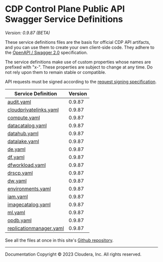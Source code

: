 # CDP Control Plane Public API Swagger Service Definitions

*Version: 0.9.87 (BETA)*

These service definitions files are the basis for official CDP API artifacts,
and you can use them to create your own client-side code. They adhere to the
[OpenAPI / Swagger 2.0](https://swagger.io/specification/v2/) specification.

The service definitions make use of custom properties whose names are prefixed
with "x-". These properties are subject to change at any time. Do not rely upon
them to remain stable or compatible.

API requests must be signed according to the
[request signing specification](request_signing.md).

| Service Definition | Version |
| --- | --- |
| [audit.yaml](./audit.yaml) | 0.9.87 |
| [cloudprivatelinks.yaml](./cloudprivatelinks.yaml) | 0.9.87 |
| [compute.yaml](./compute.yaml) | 0.9.87 |
| [datacatalog.yaml](./datacatalog.yaml) | 0.9.87 |
| [datahub.yaml](./datahub.yaml) | 0.9.87 |
| [datalake.yaml](./datalake.yaml) | 0.9.87 |
| [de.yaml](./de.yaml) | 0.9.87 |
| [df.yaml](./df.yaml) | 0.9.87 |
| [dfworkload.yaml](./dfworkload.yaml) | 0.9.87 |
| [drscp.yaml](./drscp.yaml) | 0.9.87 |
| [dw.yaml](./dw.yaml) | 0.9.87 |
| [environments.yaml](./environments.yaml) | 0.9.87 |
| [iam.yaml](./iam.yaml) | 0.9.87 |
| [imagecatalog.yaml](./imagecatalog.yaml) | 0.9.87 |
| [ml.yaml](./ml.yaml) | 0.9.87 |
| [opdb.yaml](./opdb.yaml) | 0.9.87 |
| [replicationmanager.yaml](./replicationmanager.yaml) | 0.9.87 |

See all the files at once in this site's
[Github repository](https://github.com/cloudera/cdp-dev-docs/tree/master/api-docs/swagger).

----

Documentation Copyright © 2023 Cloudera, Inc. All rights reserved.

